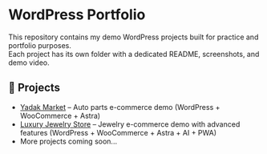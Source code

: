 # WordPress Portfolio

This repository contains my demo WordPress projects built for practice and portfolio purposes.  
Each project has its own folder with a dedicated README, screenshots, and demo video.

## 📂 Projects
- [Yadak Market](./YadakMarket) – Auto parts e-commerce demo (WordPress + WooCommerce + Astra)
- [Luxury Jewelry Store](./JewelryStore) – Jewelry e-commerce demo with advanced features (WordPress + WooCommerce + Astra + AI + PWA)
- More projects coming soon...
